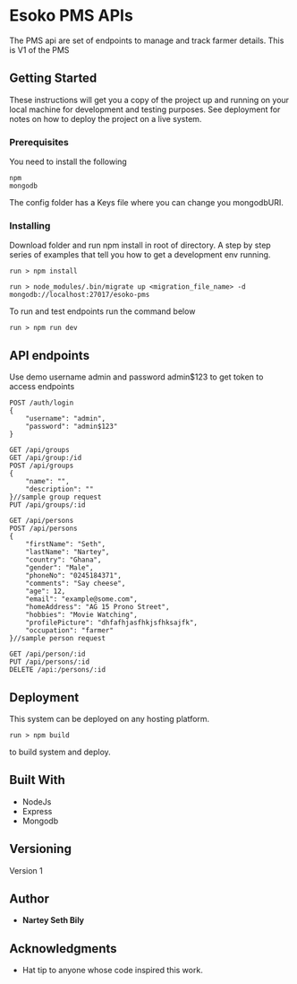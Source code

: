 # Esoko PMS APIs

The PMS api are set of endpoints to manage and track farmer details. This is V1 of the PMS

## Getting Started

These instructions will get you a copy of the project up and running on your local machine for development and testing purposes. See deployment for notes on how to deploy the project on a live system.

### Prerequisites

You need to install the following

```
npm
mongodb
```

The config folder has a Keys file where you can change you mongodbURI.

### Installing

Download folder and run npm install in root of directory. A step by step series of examples that tell you how to get a development env running.

```
run > npm install
```

```
run > node_modules/.bin/migrate up <migration_file_name> -d mongodb://localhost:27017/esoko-pms
```

To run and test endpoints run the command below

```
run > npm run dev
```

## API endpoints

Use demo username admin and password admin\$123 to get token to access endpoints

```
POST /auth/login
{
    "username": "admin",
    "password": "admin$123"
}

GET /api/groups
GET /api/group:/id
POST /api/groups
{
    "name": "",
    "description": ""
}//sample group request
PUT /api/groups/:id

GET /api/persons
POST /api/persons
{
	"firstName": "Seth",
	"lastName": "Nartey",
	"country": "Ghana",
	"gender": "Male",
	"phoneNo": "0245184371",
	"comments": "Say cheese",
	"age": 12,
	"email": "example@some.com",
	"homeAddress": "AG 15 Prono Street",
	"hobbies": "Movie Watching",
	"profilePicture": "dhfafhjasfhkjsfhksajfk",
	"occupation": "farmer"
}//sample person request

GET /api/person/:id
PUT /api/persons/:id
DELETE /api:/persons/:id
```

## Deployment

This system can be deployed on any hosting platform.

```
run > npm build
```

to build system and deploy.

## Built With

- NodeJs
- Express
- Mongodb

## Versioning

Version 1

## Author

- **Nartey Seth Bily**

## Acknowledgments

- Hat tip to anyone whose code inspired this work.
